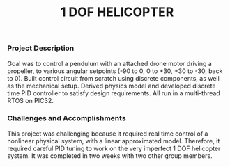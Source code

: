 ﻿---
layout: default
title: 1 DOF HELICOPTER
category: portfolio
modal-id: 6
vid1: <div class="video-container"> <iframe class="video" src="https://www.youtube.com/embed/oP7NuATlC1Q" allowfullscreen></iframe> </div>
vid2: null
img: Heli/heli3.jpg
img2: Heli/heli3w.jpg
img3: Heli/heli4.jpg 
img4: Heli/setupheli.jpg 
img5: null 
project-date: 2018
languages:
- Embedded C 
concepts:
- PID Tuning
- RTOS
- Embedded Systems
- Physics Modeling
tools:
- MPLabX
---

### Project Description

Goal was to control a pendulum with an attached drone motor driving a propeller, to various angular setpoints (-90 to 0, 0 to +30, +30 to -30, back to 0). Built control circuit from scratch using discrete components, as well as the mechanical setup. Derived physics model and developed discrete time PID controller to satisfy design requirements. All run in a multi-thread RTOS on PIC32.

### Challenges and Accomplishments

This project was challenging because it required real time control of a nonlinear physical system, with a linear approximated model. Therefore, it required careful PID tuning to work on the very imperfect 1 DOF helicopter system. It was completed in two weeks with two other group members.
